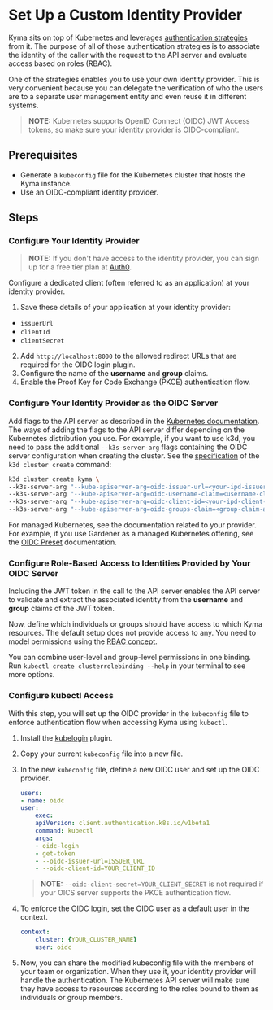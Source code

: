 # Set Up a Custom Identity Provider

Kyma sits on top of Kubernetes and leverages [authentication strategies](https://kubernetes.io/docs/reference/access-authn-authz/authentication/) from it. The purpose of all of those authentication strategies is to associate the identity of the caller with the request to the API server and evaluate access based on roles (RBAC).

One of the strategies enables you to use your own identity provider. This is very convenient because you can delegate the verification of who the users are to a separate user management entity and even reuse it in different systems.

> **NOTE:** Kubernetes supports OpenID Connect (OIDC) JWT Access tokens, so make sure your identity provider is OIDC-compliant.

## Prerequisites

* Generate a `kubeconfig` file for the Kubernetes cluster that hosts the Kyma instance.
* Use an OIDC-compliant identity provider.

## Steps

### Configure Your Identity Provider

> **NOTE:** If you don't have access to the identity provider, you can sign up for a free tier plan at [Auth0](https://auth0.com/).

Configure a dedicated client (often referred to as an application) at your identity provider.

1. Save these details of your application at your identity provider:

- `issuerUrl`
- `clientId`
- `clientSecret`

2. Add `http://localhost:8000` to the allowed redirect URLs that are required for the OIDC login plugin.
3. Configure the name of the **username** and **group** claims.
4. Enable the Proof Key for Code Exchange (PKCE) authentication flow.

### Configure Your Identity Provider as the OIDC Server

Add flags to the API server as described in the [Kubernetes documentation](https://kubernetes.io/docs/reference/access-authn-authz/authentication/#configuring-the-api-server). The ways of adding the flags to the API server differ depending on the Kubernetes distribution you use.
For example, if you want to use k3d, you need to pass the additional `--k3s-server-arg` flags containing the OIDC server configuration when creating the cluster. See the [specification](https://k3d.io/v5.1.0/usage/commands/k3d_cluster_create/) of the `k3d cluster create` command:

```bash
k3d cluster create kyma \
--k3s-server-arg "--kube-apiserver-arg=oidc-issuer-url=<your-ipd-issuer-url>" \
--k3s-server-arg "--kube-apiserver-arg=oidc-username-claim=<username-claim-at-your-ipd>" \
--k3s-server-arg "--kube-apiserver-arg=oidc-client-id=<your-ipd-client-id>" \
--k3s-server-arg "--kube-apiserver-arg=oidc-groups-claim=<group-claim-at-your-ipd>" \
```

For managed Kubernetes, see the documentation related to your provider.
For example, if you use Gardener as a managed Kubernetes offering, see the [OIDC Preset](https://github.com/gardener/gardener/blob/master/docs/usage/openidconnect-presets.md) documentation.

### Configure Role-Based Access to Identities Provided by Your OIDC Server

Including the JWT token in the call to the API server enables the API server to validate and extract the associated identity from the **username** and **group** claims of the JWT token.

Now, define which individuals or groups should have access to which Kyma resources. The default setup does not provide access to any. You need to model permissions using the [RBAC concept](https://kubernetes.io/docs/reference/access-authn-authz/rbac/).

You can combine user-level and group-level permissions in one binding. Run `kubectl create clusterrolebinding --help` in your terminal to see more options.

### Configure kubectl Access

With this step, you will set up the OIDC provider in the `kubeconfig` file to enforce authentication flow when accessing Kyma using `kubectl`.

1. Install the [kubelogin](https://github.com/int128/kubelogin) plugin.
2. Copy your current `kubeconfig` file into a new file.
3. In the new `kubeconfig` file, define a new OIDC user and set up the OIDC provider.

    ```yaml
    users:
    - name: oidc
    user:
        exec:
        apiVersion: client.authentication.k8s.io/v1beta1
        command: kubectl
        args:
        - oidc-login
        - get-token
        - --oidc-issuer-url=ISSUER_URL
        - --oidc-client-id=YOUR_CLIENT_ID
    ```
    > **NOTE:** `--oidc-client-secret=YOUR_CLIENT_SECRET` is not required if your OICS server supports the PKCE authentication flow.

4. To enforce the OIDC login, set the OIDC user as a default user in the context.

    ```yaml
    context:
        cluster: {YOUR_CLUSTER_NAME}
        user: oidc
    ```

5. Now, you can share the modified kubeconfig file with the members of your team or organization. When they use it, your identity provider will handle the authentication. The Kubernetes API server will make sure they have access to resources according to the roles bound to them as individuals or group members.     
